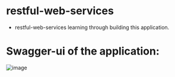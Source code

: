 # restful-web-services
- restful-web-services learning through building this application.


# Swagger-ui of the application:

![image](https://user-images.githubusercontent.com/88382457/219403107-2d80cc63-5db8-48c8-a89f-b4108cb6a181.png)
